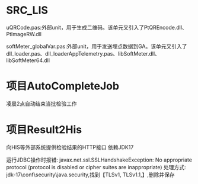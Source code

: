 # SRC_LIS

uQRCode.pas:外部unit，用于生成二维码。该单元又引入了PtQREncode.dll、PtImageRW.dll  

softMeter_globalVar.pas:外部unit，用于发送埋点数据到GA。该单元又引入了dll_loader.pas、dll_loaderAppTelemetry.pas、libSoftMeter.dll、libSoftMeter64.dll

# 项目AutoCompleteJob 
凌晨2点自动结束当批检验工作

# 项目Result2His 
向HIS等外部系统提供检验结果的HTTP接口
依赖JDK17

运行JDBC操作时报错:
javax.net.ssl.SSLHandshakeException: No appropriate protocol (protocol is disabled or cipher suites are inappropriate)
处理方式:
jdk-17\conf\security\java.security,找到【TLSv1, TLSv1.1,】,删除并保存
